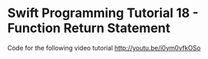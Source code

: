 Swift Programming Tutorial 18 - Function Return Statement
=========================================================

Code for the following video tutorial http://youtu.be/i0ym0vfkOSo
